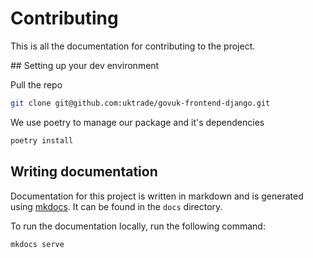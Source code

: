 # Contributing

This is all the documentation for contributing to the project.

## Setting up your dev environment

Pull the repo

```bash
git clone git@github.com:uktrade/govuk-frontend-django.git
```

We use poetry to manage our package and it's dependencies

```bash
poetry install
```

## Writing documentation

Documentation for this project is written in markdown and is generated using [mkdocs](https://www.mkdocs.org/). It can be found in the `docs` directory.

To run the documentation locally, run the following command:

```bash
mkdocs serve
```
